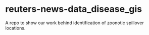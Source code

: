 # reuters-news-data_disease_gis
A repo to show our work behind identification of zoonotic spillover locations.
